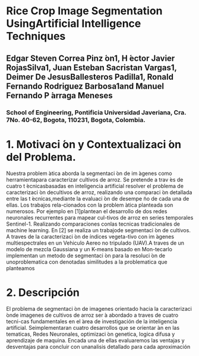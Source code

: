 # Rice Crop Image Segmentation UsingArtificial Intelligence Techniques
## Edgar Steven Correa Pinz ́on1, H ́ector Javier RojasSilva1, Juan Esteban Sacristan Vargas1, Deimer De JesusBallesteros Padilla1, Ronald Fernando Rodriguez Barbosa1and Manuel Fernando P ́arraga Meneses
### School of Engineering, Pontificia Universidad Javeriana, Cra. 7No. 40-62, Bogota, 110231, Bogota, Colombia.


# 1. Motivaci ́on y Contextualizaci ́on del Problema.
Nuestra problem ́atica aborda la segmentaci ́on de im ́agenes como herramientapara  caracterizar  cultivos  de  arroz.  Se  pretende  a  trav ́es  de  cuatro  t ́ecnicasbasadas  en  inteligencia  artificial  resolver  el  problema  de  caracterizaci ́on  decultivos  de  arroz,  realizando  una  comparaci ́on  detallada  entre  las  t ́ecnicas,mediante la evaluaci ́on de desempe ̃no de cada una de ellas. Los trabajos rela-cionados  con  la  problem ́atica  planteada  son  numerosos.  Por  ejemplo  en  [1]plantean  el  desarrollo  de  dos  redes  neuronales  recurrentes  para  mapear  cul-tivos de arroz en series temporales Sentinel-1. Realizando comparaciones conlas  tecnicas  tradicionales  de  machine  learning.  En  [2]  se  realiza  un  trabajode segmentaci ́on de cultivos. A traves de la caracterizaci ́on de  ́ındices vegeta-tivo con im ́agenes multiespectrales en un Vehiculo Aereo no tripulado (UAV).A traves de un modelo de mezcla Gaussiana y un K-means basado en Mon-tecarlo  implementan  un  metodo  de  segmentaci ́on  para  la  resoluci ́on  de  unoproblematica con denotadas similitudes a la problematica que planteamos

# 2. Descripción 
El problema de segmentaci ́on de imagenes orientado hacia la caracterizaci ́onde  imagenes  de  cultivos  de  arroz  ser ́a  abordado  a  traves  de  cuatro  tecni-cas fundamentales en el  ́area de investigación de la inteligencia artificial. Seimplementaran  cuatro  desarrollos  que  se  orientar ́an  en  las  tematicas,  Redes Neuronales, optimizaci ́on genetica, logica difusa y aprendizaje de maquina. Encada una de ellas evaluaremos las ventajas y desventajas para concluir con unanalisis detallado para cada aproximación
